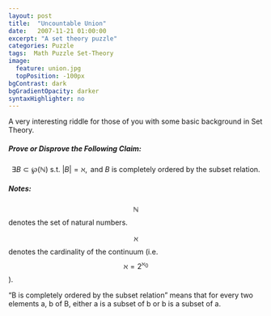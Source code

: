 ```yaml
---
layout: post
title:  "Uncountable Union"
date:   2007-11-21 01:00:00
excerpt: "A set theory puzzle"
categories: Puzzle
tags:  Math Puzzle Set-Theory
image:
  feature: union.jpg
  topPosition: -100px
bgContrast: dark
bgGradientOpacity: darker
syntaxHighlighter: no
---
```

A very interesting riddle for those of you with some basic background in Set Theory.

##### Prove or Disprove the Following Claim:

$$\exists B \subset \wp(\mathbb{N}) \text{ s.t. } |B| = \aleph, \text{ and } B \text{ is completely ordered by the subset relation}.$$

##### Notes:
$$\mathbb{N}$$ denotes the set of natural numbers.

$$\aleph$$ denotes the cardinality of the continuum (i.e. $$\aleph = 2^{\aleph_0}$$).

“B is completely ordered by the subset relation” means that for every two elements a, b of B, either a is a subset of b or b is a subset of a.